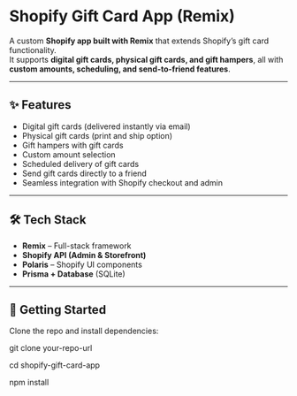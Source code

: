 # Shopify Gift Card App (Remix)

A custom **Shopify app built with Remix** that extends Shopify’s gift card functionality.  
It supports **digital gift cards, physical gift cards, and gift hampers**, all with **custom amounts, scheduling, and send-to-friend features**.

---

## ✨ Features
- Digital gift cards (delivered instantly via email)  
- Physical gift cards (print and ship option)  
- Gift hampers with gift cards  
- Custom amount selection  
- Scheduled delivery of gift cards  
- Send gift cards directly to a friend  
- Seamless integration with Shopify checkout and admin  

---

## 🛠️ Tech Stack
- **Remix** – Full-stack framework  
- **Shopify API (Admin & Storefront)**  
- **Polaris** – Shopify UI components  
- **Prisma + Database** (SQLite)  

---

## 🚀 Getting Started

Clone the repo and install dependencies:

git clone your-repo-url

cd shopify-gift-card-app

npm install